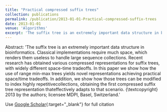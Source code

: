 ```yaml
---
title: "Practical compressed suffix trees"
collection: publications
permalink: /publication/2013-01-01-Practical-compressed-suffix-trees
date: 2013-01-01
venue: 'Algorithms'
excerpt: 'The suffix tree is an extremely important data structure in bioinformatics. Classical implementations require much space, which renders them useless to handle large sequence collections. Recent research has obtained various compressed representations for suffix trees, with widely different space-time tradeoffs. In this paper we show how the use of range min-max trees yields novel representations a...'
---
```

Abstract: 'The suffix tree is an extremely important data structure in bioinformatics. Classical implementations require much space, which renders them useless to handle large sequence collections. Recent research has obtained various compressed representations for suffix trees, with widely different space-time tradeoffs. In this paper we show how the use of range min-max trees yields novel representations achieving practical space/time tradeoffs. In addition, we show how those trees can be modified to index highly repetitivecollections, obtaining the first compressed suffix tree representation thateffectively adapts to that scenario. {\textcopyright} 2013 by the authors; licensee MDPI, Basel, Switzerland.'

Use [Google Scholar](https://scholar.google.com/scholar?q=Practical+compressed+suffix+trees){:target="_blank"} for full citation